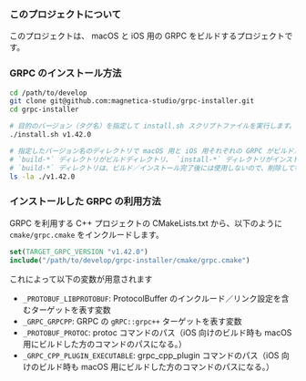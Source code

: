 ### このプロジェクトについて

このプロジェクトは、 macOS と iOS 用の GRPC をビルドするプロジェクトです。

### GRPC のインストール方法

```sh
cd /path/to/develop
git clone git@github.com:magnetica-studio/grpc-installer.git
cd grpc-installer

# 目的のバージョン（タグ名）を指定して install.sh スクリプトファイルを実行します。
./install.sh v1.42.0

# 指定したバージョン名のディレクトリで macOS 用と iOS 用それぞれの GRPC がビルド／インストールされます。
# `build-*` ディレクトリがビルドディレクトリ、 `install-*` ディレクトリがインストールディレクトリになります。
# `build-*` ディレクトリは、ビルド／インストール完了後には使用しないので、削除しても問題ありません。
ls -la ./v1.42.0
```

### インストールした GRPC の利用方法

GRPC を利用する C++ プロジェクトの CMakeLists.txt から、以下のように `cmake/grpc.cmake` をインクルードします。

```cmake
set(TARGET_GRPC_VERSION "v1.42.0")
include("/path/to/develop/grpc-installer/cmake/grpc.cmake")
```

これによって以下の変数が用意されます

* `_PROTOBUF_LIBPROTOBUF`: ProtocolBuffer のインクルード／リンク設定を含むターゲットを表す変数
* `_GRPC_GRPCPP`: GRPC の `gRPC::grpc++` ターゲットを表す変数
* `_PROTOBUF_PROTOC`: protoc コマンドのパス（iOS 向けのビルド時も macOS 用にビルドした方のコマンドのパスになる。）
* `_GRPC_CPP_PLUGIN_EXECUTABLE`: grpc_cpp_plugin コマンドのパス（iOS 向けのビルド時も macOS 用にビルドした方のコマンドのパスになる。）
